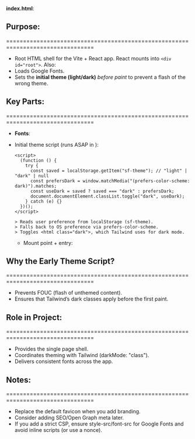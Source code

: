 **index.html**:

## Purpose:
================================================================================

- Root HTML shell for the Vite + React app. React mounts into `<div id="root">`. Also:
- Loads Google Fonts.
- Sets the **initial theme (light/dark)** *before paint* to prevent a flash of the wrong theme.

## Key Parts:
================================================================================

- **Fonts**:

  <link href="https://fonts.googleapis.com/css2?family=Roboto:wght@400;700&family=Roboto+Mono:wght@700&display=swap" rel="stylesheet">

- Initial theme script (runs ASAP in <head>):

      <script>
        (function () {
          try {
            const saved = localStorage.getItem("sf-theme"); // "light" | "dark" | null
            const prefersDark = window.matchMedia("(prefers-color-scheme: dark)").matches;
            const useDark = saved ? saved === "dark" : prefersDark;
            document.documentElement.classList.toggle("dark", useDark);
          } catch (e) {}
        })();
      </script>

      > Reads user preference from localStorage (sf-theme).
      > Falls back to OS preference via prefers-color-scheme.
      > Toggles <html class="dark">, which Tailwind uses for dark mode.
  
  - Mount point + entry:

    <div id="root"></div>
    <script type="module" src="/src/main.jsx"></script>

## Why the Early Theme Script?
================================================================================

- Prevents FOUC (flash of unthemed content).
- Ensures that Tailwind’s dark classes apply before the first paint.

## Role in Project:
================================================================================

- Provides the single page shell.
- Coordinates theming with Tailwind (darkMode: "class").
- Delivers consistent fonts across the app.  

## Notes:
================================================================================

  - Replace the default favicon when you add branding.
  - Consider adding SEO/Open Graph meta later.
  - If you add a strict CSP, ensure style-src/font-src for Google Fonts and avoid inline scripts (or use a nonce).
 